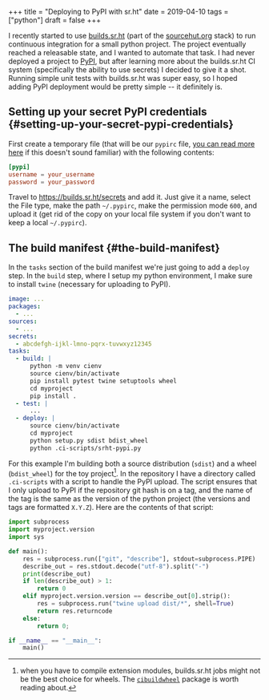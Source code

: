 +++
title = "Deploying to PyPI with sr.ht"
date = 2019-04-10
tags = ["python"]
draft = false
+++

I recently started to use [builds.sr.ht](https://builds.sr.ht) (part of the [sourcehut.org](https://sourcehut.org)
stack) to run continuous integration for a small python
project. The project eventually reached a releasable state, and I
wanted to automate that task. I had never deployed a project to
[PyPI](https://pypi.org/), but after learning more about the builds.sr.ht CI system
(specifically the ability to use secrets) I decided to give it a
shot. Running simple unit tests with builds.sr.ht was super easy,
so I hoped adding PyPI deployment would be pretty simple -- it
definitely is.


## Setting up your secret PyPI credentials {#setting-up-your-secret-pypi-credentials}

First create a temporary file (that will be our `pypirc` file, [you
can read more here](https://packaging.python.org/guides/distributing-packages-using-setuptools/#uploading-your-project-to-pypi) if this doesn't sound familiar) with the
following contents:

```toml
[pypi]
username = your_username
password = your_password
```

Travel to <https://builds.sr.ht/secrets> and add it. Just give it a
name, select the File type, make the path `~/.pypirc`, make the
permission mode `600`, and upload it (get rid of the copy on your
local file system if you don't want to keep a local `~/.pypirc`).


## The build manifest {#the-build-manifest}

In the `tasks` section of the build manifest we're just going to
add a `deploy` step. In the `build` step, where I setup my python
environment, I make sure to install `twine` (necessary for
uploading to PyPI).

```yaml
image: ...
packages:
  - ...
sources:
  - ...
secrets:
  - abcdefgh-ijkl-lmno-pqrx-tuvwxyz12345
tasks:
  - build: |
      python -m venv cienv
      source cienv/bin/activate
      pip install pytest twine setuptools wheel
      cd myproject
      pip install .
  - test: |
      ...
  - deploy: |
      source cienv/bin/activate
      cd myproject
      python setup.py sdist bdist_wheel
      python .ci-scripts/srht-pypi.py
```

For this example I'm building both a source distribution (`sdist`)
and a wheel (`bdist_wheel`) for the toy project[^fn:1]. In the
repository I have a directory called `.ci-scripts` with a script
to handle the PyPI upload. The script ensures that I only upload
to PyPI if the repository git hash is on a tag, and the name of
the tag is the same as the version of the python project (the
versions and tags are formatted `X.Y.Z`). Here are the contents of
that script:

```python
import subprocess
import myproject.version
import sys

def main():
    res = subprocess.run(["git", "describe"], stdout=subprocess.PIPE)
    describe_out = res.stdout.decode("utf-8").split("-")
    print(describe_out)
    if len(describe_out) > 1:
        return 0
    elif myproject.version.version == describe_out[0].strip():
        res = subprocess.run("twine upload dist/*", shell=True)
        return res.returncode
    else:
        return 0;

if __name__ == "__main__":
    main()
```

[^fn:1]: when you have to compile extension modules, builds.sr.ht jobs might not be the best choice for wheels. The [`cibuildwheel`](https://github.com/joerick/cibuildwheel) package is worth reading about.
